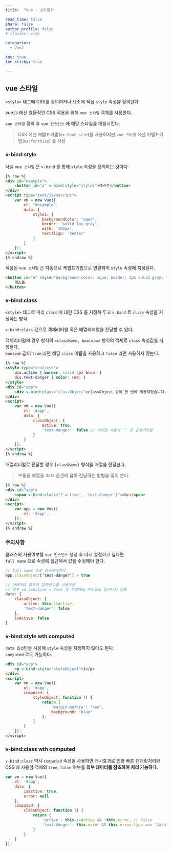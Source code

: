 ```yaml
---
title:  "Vue - 스타일!"

read_time: false
share: false
author_profile: false
# classes: wide

categories:
  - Vue2

toc: true
toc_sticky: true

---
```


## vue 스타일

`<style>` 태그에 CSS를 정의하거나 요소에 직접 `style` 속성을 정의한다.  

vue.js 에선 효율적인 CSS 적용을 위해 `vue 스타일` 객체를 사용한다.  


`vue 스타일` 정의 후 `vue 인스턴스` 에 해당 스타일을 매칭시킨다.  

> CSS 에선 케밥표기법(`ex:font-szie`)를 사용하지만 `vue 스타일` 에선 카멜표기법(`ex:fontSize`) 를 사용  

### v-bind:style  

사실 `vue 스타일` 은 `v-bind` 를 통해 `style` 속성을 정의하는 것이다.  

```html
{% raw %}
<div id="example">
    <button id="a" v-bind:style="style1">테스트</button>
</div>
<script type="text/javascript">
    var vm = new Vue({
        el: "#example",
        data: {
            style1: {
                backgroundColor: "aqua", 
                border: 'solid 1px gray',
                with: '100px', 
                textAlign: 'center'
            }
        }
    });
</script>
{% endraw %}
```

적용된 `vue 스타일` 은 자동으로 케밥표기법으로 변환되어 `style` 속성에 지정된다.  

```html
<button id="a" style="background-color: aqua; border: 1px solid gray; text-align: center;">
    테스트
</button>
```

### v-bind:class

`<style>` 태그로 미리 `class` 에 대한 CSS 를 지정해 두고 `v-bind` 로 `class` 속성을 지정하는 방식  

`v-bind:class` 깂으로 객체리터럴 혹은 배열리터럴을 전달할 수 있다.  

객체리터럴의 경우 형식의 `<className, boolean>` 형식의 객체로 `class` 속성값을 지정한다.  
`boolean` 값이 `true` 라면 해당 `class` 이름을 사용하고 `false` 라면 사용하지 않는다.  

```html
{% raw %}
<style type="text/css">
    div.active { border: solid 1px blue; }
    div.text-danger { color: red; }
</style>
<div id="app">
    <div v-bind:class="classObject">classObject 값이 한 번에 적용되었습니다.</div>
</div>
<script>
    var vm = new Vue({
        el: '#app',
        data: {
            classObject: {
                active: true,
                'text-danger': false // 하이폰 사용시 '' 로 감쌓아야함
            }
        }
    });
</script>
{% endraw %}
```


배열리터럴로 전달할 경우 `[className]` 형식을 배열을 전달한다.  

> 보통을 배열을 data 옵션에 담아 전달하는 방법을 많이 쓴다.  

```html
{% raw %}
<div id="app">
    <span v-bind:class="['active', 'text-danger']">abc</span>
</div>
<script>
    var app = new Vue({
        el: '#app',
    });
</script>
{% endraw %}
```

### 주의사항  

클래스의 사용여부를 `vue 인스턴스` 생성 후 다시 설정하고 싶다면  
`full name` 으로 속성에 접근해서 값을 수정해야 한다.  

```js
// full name 으로 접근해야한다
app.classObject[‘text-danger’] = true
```

```js
// 아래처럼 별도의 참조변수를 사용하면
// 향후 vm.isActive = true 로 변경해도 아무일도 일어나지 않음
data: {
    classObject: {
        active: this.isActive,
        'text-danger': false
    },
    isActive: false 
}
```

### v-bind:style wth computed  

`data 옵션`만을 사용해 `style` 속성을 지정하지 않아도 된다.  
`computed` 로도 가능하다.  

```html
<div id="app">
    <p v-bind:style="styleObject">1</p>
</div>
<script>
    var vm = new Vue({
        el: '#app',
        computed: {
            styleObject: function () {
                return {
                    'margin-before': '4em',
                    background: 'blue'
                };
            }
        }
    });
</script>
```

### v-bind:class wth computed  

`v-bind:class` 역시 `computed` 속성을 사용하면 캐시효과로 인한 빠른 랜더링처리와  
CSS 에 사용할 객체의 `true`, `false` 여부를 **외부 데이터를 참조하여 처리 가능하다.**  

```js
var vm = new Vue({
    el: '#app',
    data: {
        isActive: true,
        error: null
    },
    computed: {
        classObject: function () {
            return {
                'active': this.isActive && !this.error, // false
                'text-danger': this.error && this.error.type === 'fatal' // false
            }
        }
    }
});
```
